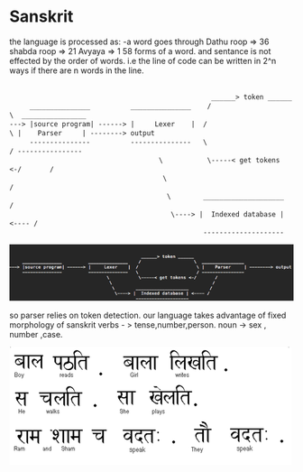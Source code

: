 # Sanskrit

the language is processed as:
-a word goes through
Dathu roop   => 36
shabda roop  => 21
Avyaya       => 1
58 forms of a word.
and sentance is not effected by the order of words.
i.e the line of code can be written in 2^n ways if there are n words in the line.
```

                                                  ______> token ______
     _______________          _______________    /                    \  ________________
---> |source program| ------> |     Lexer    |  /                      \ |    Parser     | --------> output
     ---------------          ---------------   \                      / ----------------
                                     \           \-----< get tokens <-/       /
                                      \                                      /
                                       \        ____________________        /
                                        \----> |  Indexed database | <---- /
                                                --------------------
```

![Alt text](/Pictures/plan.png?raw=true " this is the basic plan for the code. to parse stream of bits into legal lines of code.")

so parser relies on token detection.
our language takes advantage of fixed morphology of sanskrit
verbs - > tense,number,person.
noun -> sex , number ,case.

![Alt text](/Pictures/fig1.gif?raw=true " source : http://www.vedicsciences.net/articles/sanskrit-nasa.html ")

